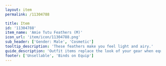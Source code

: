 ```yaml
---
layout: item
permalink: /11304788

title: Item
id: '11304788'
item_name: 'Amie Tutu Feathers (M)'
icon_url: 'item/icon/11304788.png'
sub_header: ['Gender: Male', 'Cosmetic']
tooltip_description: 'These feathers make you feel light and airy.'
guide_description: 'Outfit items replace the look of your gear when equipped.'
footer: ['Unsellable', 'Binds on Equip']
---
```

